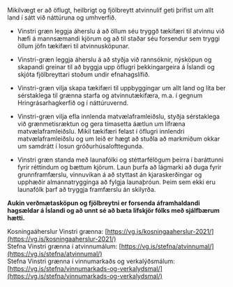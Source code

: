 Mikilvægt er að öflugt, heilbrigt og fjölbreytt atvinnulíf geti þrifist um allt land í sátt við náttúruna og umhverfið.

-   Vinstri græn leggja áherslu á að öllum séu tryggð tækifæri til atvinnu við hæfi á mannsæmandi kjörum og að til staðar séu forsendur sem tryggi öllum jöfn tækifæri til atvinnusköpunar.

-   Vinstri-græn leggja áherslu á að styðja við rannsóknir, nýsköpun og skapandi greinar til að byggja upp öflugri þekkingargeira á Íslandi og skjóta fjölbreyttari stoðum undir efnahagslífið.

-   Vinstri-græn vilja skapa tækifæri til uppbyggingar um allt land og líta ber sérstaklega til grænna starfa og atvinnutækifæra, m.a. í gegnum Hringrásarhagkerfið og í náttúruvernd.

-   Vinstri-græn vilja efla innlenda matvælaframleiðslu, styðja sérstaklega við grænmetisræktun og gera tímasetta áætlun um lífræna matvælaframleiðslu. Mikil tækifæri felast í öflugri innlendri matvælaframleiðslu og um leið er hægt að stuðla að markmiðum okkar um samdrátt í losun gróðurhúsalofttegunda.

-   Vinstri græn standa með launafólki og stéttarfélögum þeirra í baráttunni fyrir réttindum og bættum kjörum. Laun þurfa að lágmarki að duga fyrir grunnframfærslu, vinnuvikan á að styttast án kjaraskerðingar og upphæðir almannatrygginga að fylgja launaþróun. Þeim sem ekki eru launafólk þarf að tryggja framfærslu án skilyrða.

**Aukin verðmætasköpun og fjölbreytni er forsenda áframhaldandi hagsældar á Íslandi og að unnt sé að bæta lífskjör fólks með sjálfbærum hætti.**

Kosningaáherslur Vinstri grænna: [https://vg.is/kosningaaherslur-2021/](https://vg.is/kosningaaherslur-2021/) <br/>
Stefna Vinstri grænna í atvinnumálum: [https://vg.is/stefna/atvinnumal/](https://vg.is/stefna/atvinnumal/) <br/>
Stefna Vinstri grænna í vinnumarkaðs og verkalýðsmálum: [https://vg.is/stefna/vinnumarkads-og-verkalydsmal/](https://vg.is/stefna/vinnumarkads-og-verkalydsmal/)
